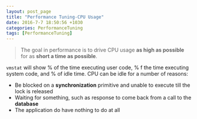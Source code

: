 ```yaml
--- 
layout: post_page
title: "Performance Tuning-CPU Usage" 
date: 2016-7-7 18:50:56 +1030 
categories: PerformanceTuning 
tags: [PerformanceTuning] 
---	
```


> The goal in performance is to drive CPU usage **as high as possible** for as **short a time as possible**.
<!--summary break-->

`vmstat` will show % of the time executing user code, % f the time executing system code, and % of idle time.
CPU can be idle for a number of reasons:

* Be blocked on a **synchronization** primitive and unable to execute till the lock is released
* Waiting for something, such as response to come back from a call to the **database**
* The application do have nothing to do at all


